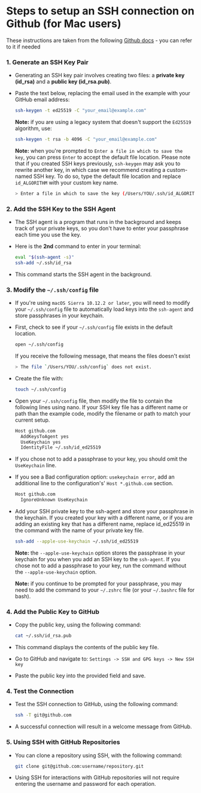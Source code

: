 # Steps to setup an SSH connection on Github (for Mac users)

These instructions are taken from the following [Github docs](https://docs.github.com/en/authentication/connecting-to-github-with-ssh/generating-a-new-ssh-key-and-adding-it-to-the-ssh-agent) - you can refer to it if needed

### 1. Generate an SSH Key Pair

- Generating an SSH key pair involves creating two files: a **private key (id_rsa)** and a **public key (id_rsa.pub)**. 

- Paste the text below, replacing the email used in the example with your GitHub email address:

  ```sh
  ssh-keygen -t ed25519 -C "your_email@example.com"
  ```

  **Note:** if you are using a legacy system that doesn't support the `Ed25519` algorithm, use:
  
  ```sh
  ssh-keygen -t rsa -b 4096 -C "your_email@example.com"
  ```

  **Note:** when you're prompted to `Enter a file in which to save the key`, you can press `Enter` to accept the default file location. Please note that if you created SSH keys previously, `ssh-keygen` may ask you to rewrite another key, in which case we recommend creating a custom-named SSH key. To do so, type the default file location and replace `id_ALGORITHM` with your custom key name.
  
  ```sh
  > Enter a file in which to save the key (/Users/YOU/.ssh/id_ALGORITHM): [Press enter]
  ```

### 2. Add the SSH Key to the SSH Agent

- The SSH agent is a program that runs in the background and keeps track of your private keys, so you don't have to enter your passphrase each time you use the key.

- Here is the **2nd** command to enter in your terminal:

  ```sh
  eval "$(ssh-agent -s)"
  ssh-add ~/.ssh/id_rsa
  ```

- This command starts the SSH agent in the background.

### 3. Modify the `~/.ssh/config` file

- If you're using `macOS Sierra 10.12.2 or later`, you will need to modify your `~/.ssh/config` file to automatically load keys into the `ssh-agent` and store passphrases in your keychain.

- First, check to see if your `~/.ssh/config` file exists in the default location.
  
  ```sh
  open ~/.ssh/config
  ```

  If you receive the following message, that means the files doesn't exist 
  
  ```sh
  > The file `/Users/YOU/.ssh/config` does not exist.
  ```

- Create the file with:

  ```sh
  touch ~/.ssh/config
  ```

- Open your `~/.ssh/config` file, then modify the file to contain the following lines using nano. If your SSH key file has a different name or path than the example code, modify the filename or path to match your current setup.

  ```sh
  Host github.com
    AddKeysToAgent yes
    UseKeychain yes
    IdentityFile ~/.ssh/id_ed25519
  ```

- If you chose not to add a passphrase to your key, you should omit the `UseKeychain` line.

- If you see a Bad configuration option: `usekeychain error`, add an additional line to the configuration's' `Host *.github.com` section.

  ```sh
  Host github.com
    IgnoreUnknown UseKeychain
  ```

- Add your SSH private key to the ssh-agent and store your passphrase in the keychain. If you created your key with a different name, or if you are adding an existing key that has a different name, replace id_ed25519 in the command with the name of your private key file.

  ```sh
  ssh-add --apple-use-keychain ~/.ssh/id_ed25519
  ```

  **Note:** the `--apple-use-keychain` option stores the passphrase in your keychain for you when you add an SSH key to the `ssh-agent`. If you chose not to add a passphrase to your key, run the command without the `--apple-use-keychain` option.
  
  **Note:** if you continue to be prompted for your passphrase, you may need to add the command to your `~/.zshrc` file (or your `~/.bashrc` file for bash).

### 4. Add the Public Key to GitHub

- Copy the public key, using the following command:

  ```sh
  cat ~/.ssh/id_rsa.pub
  ```

- This command displays the contents of the public key file.

- Go to GitHub and navigate to: `Settings -> SSH and GPG keys -> New SSH key`

- Paste the public key into the provided field and save.

### 4. Test the Connection

- Test the SSH connection to GitHub, using the following command:

  ```sh
  ssh -T git@github.com
  ```

- A successful connection will result in a welcome message from GitHub.

### 5. Using SSH with GitHub Repositories

- You can clone a repository using SSH, with the following command:

  ```sh
  git clone git@github.com:username/repository.git
  ```

- Using SSH for interactions with GitHub repositories will not require entering the username and password for each operation.


